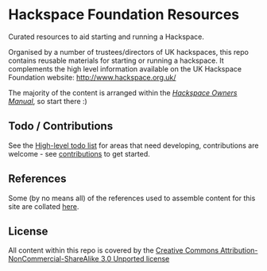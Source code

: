 # Hackspace Foundation Resources
Curated resources to aid starting and running a Hackspace.




Organised by a number of trustees/directors of UK hackspaces, this repo contains reusable materials for starting or running a hackspace.  It complements the high level information available on the UK Hackspace Foundation website: http://www.hackspace.org.uk/

The majority of the content is arranged within the *[Hackspace Owners Manual](Hackspace%20Owners%20Manual/README.md)*, so start there :)


## Todo / Contributions

See the [High-level todo list](todo.md) for areas that need developing, contributions are welcome - see [contributions](contributions.md) to get started.


## References

Some (by no means all) of the references used to assemble content for this site are collated [here](references.md).


## License

All content within this repo is covered by the [Creative Commons Attribution-NonCommercial-ShareAlike 3.0 Unported license](https://creativecommons.org/licenses/by-nc-sa/3.0/)
